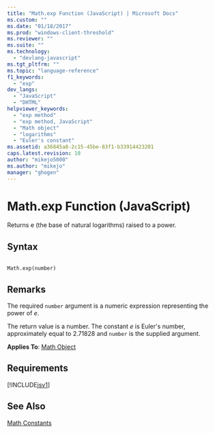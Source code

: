 ```yaml
---
title: "Math.exp Function (JavaScript) | Microsoft Docs"
ms.custom: ""
ms.date: "01/18/2017"
ms.prod: "windows-client-threshold"
ms.reviewer: ""
ms.suite: ""
ms.technology: 
  - "devlang-javascript"
ms.tgt_pltfrm: ""
ms.topic: "language-reference"
f1_keywords: 
  - "exp"
dev_langs: 
  - "JavaScript"
  - "DHTML"
helpviewer_keywords: 
  - "exp method"
  - "exp method, JavaScript"
  - "Math object"
  - "logarithms"
  - "Euler's constant"
ms.assetid: a36845a8-2c15-45be-83f1-b33914423201
caps.latest.revision: 10
author: "mikejo5000"
ms.author: "mikejo"
manager: "ghogen"
---
```

# Math.exp Function (JavaScript)
Returns e (the base of natural logarithms) raised to a power.  
  
## Syntax  
  
```  
  
Math.exp(number)   
```  
  
## Remarks  
 The required `number` argument is a numeric expression representing the power of *e*.  
  
 The return value is a number. The constant *e* is Euler's number, approximately equal to 2.71828 and `number` is the supplied argument.  
  
 **Applies To**: [Math Object](../../javascript/reference/math-object-javascript.md)  
  
## Requirements  
 [!INCLUDE[jsv1](../../javascript/misc/includes/jsv1-md.md)]  
  
## See Also  
 [Math Constants](../../javascript/reference/math-constants-javascript.md)